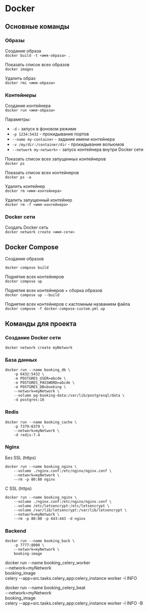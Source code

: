 # Docker
## Основные команды

### Образы
Создание образа     
`docker build -t <имя-образа> .`

Показать список всех образов        
`docker images`

Удалить образ       
`docker rmi <имя-образа>`

### Контейнеры
Создание контейнера     
`docker run <имя-образа>`

Параметры:

- `-d` - запуск в фоновом режиме
- `-p 1234:5432` - прокидывание портов
- `--name my-container` - задание имени контейнера
- `-v /my/dir:/container/dir` - прокидывание вольюмов
- `--network my-network>` - запуск контейнера внутри Docker сети

Показать список всех запущенных контейнеров        
`docker ps`

Показать список всех контейнеров        
`docker ps -a`

Удалить контейнер       
`docker rm <имя-контейнера>`

Удалить запущенный контейнер        
`docker rm -f <имя-контейнера>`

### Docker сети
Создать Docker сеть     
`docker network create <имя-сети>`

## Docker Compose
Создание образов
```
docker compose build
```

Поднятие всех контейнеров       
`docker compose up`

Поднятие всех контейнеров + сборка образов      
`docker compose up --build`

Поднятие всех контейнеров с кастомным названием файла       
`docker compose -f docker-compose-custom.yml up`


## Команды для проекта
### Создание Docker сети
`docker network create myNetwork`

### База данных
```
docker run --name booking_db \
    -p 6432:5432 \
    -e POSTGRES_USER=abcde \
    -e POSTGRES_PASSWORD=abcde \
    -e POSTGRES_DB=booking \
    --network=myNetwork \
    --volume pg-booking-data:/var/lib/postgresql/data \
    -d postgres:16
```

### Redis
```
docker run --name booking_cache \
    -p 7379:6379 \
    --network=myNetwork \
    -d redis:7.4
```

### Nginx
Без SSL (https)        
```
docker run --name booking_nginx \
    --volume ./nginx.conf:/etc/nginx/nginx.conf \
    --network=myNetwork \
    --rm -p 80:80 nginx
```

С SSL (https)        
```
docker run --name booking_nginx \
    --volume ./nginx.conf:/etc/nginx/nginx.conf \
    --volume /etc/letsencrypt:/etc/letsencrypt \
    --volume /var/lib/letsencrypt:/var/lib/letsencrypt \
    --network=myNetwork \
    --rm -p 80:80 -p 443:443 -d nginx
```

### Backend
```
docker run --name booking_back \
    -p 7777:8000 \
    --network=myNetwork \
    booking-image
```

docker run --name booking_celery_worker \
    --network=myNetwork \
    booking_image \
    celery --app=src.tasks.celery_app:celery_instance worker -l INFO


docker run --name booking_celery_beat \
    --network=myNetwork \
    booking_image \
    celery --app=src.tasks.celery_app:celery_instance worker -l INFO -B